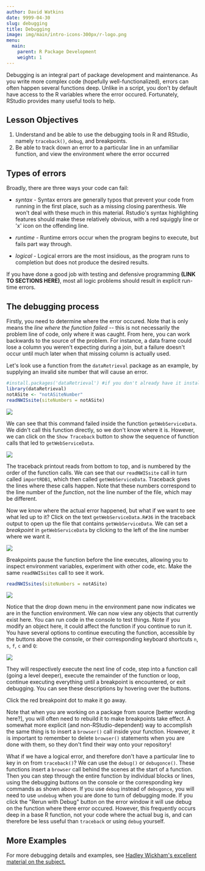 ```yaml
---
author: David Watkins
date: 9999-04-30
slug: debugging
title: Debugging
image: img/main/intro-icons-300px/r-logo.png
menu:
  main:
    parent: R Package Development
    weight: 1
---
```

Debugging is an integral part of package development and maintenance. As you write more complex code (hopefully well-functionalized), errors can often happen several functions deep. Unlike in a script, you don't by default have access to the R variables where the error occured. Fortunately, RStudio provides many useful tools to help.

Lesson Objectives
-----------------

1.  Understand and be able to use the debugging tools in R and RStudio, namely `traceback()`, `debug`, and breakpoints.
2.  Be able to track down an error to a particular line in an unfamiliar function, and view the environment where the error occurred

Types of errors
---------------

Broadly, there are three ways your code can fail:

-   *syntax* - Syntax errors are generally typos that prevent your code from running in the first place, such as a missing closing parenthesis. We won't deal with these much in this material. Rstudio's syntax highlighting features should make these relatively obvious, with a red squiggly line or 'x' icon on the offending line.

-   *runtime* - Runtime errors occur when the program begins to execute, but fails part way through.

-   *logical* - Logical errors are the most insidious, as the program runs to completion but does not produce the desired results.

If you have done a good job with testing and defensive programming **(LINK TO SECTIONS HERE)**, most all logic problems should result in explicit run-time errors.

The debugging process
---------------------

Firstly, you need to determine where the error occured. Note that is only means the *line where the function failed* -- this is not necessarily the problem line of code, only where it was caught. From here, you can work backwards to the source of the problem. For instance, a data frame could lose a column you weren't expecting during a join, but a failure doesn't occur until much later when that missing column is actually used.

Let's look use a function from the `dataRetrieval` package as an example, by supplying an invalid site number that will cause an error.

``` r
#install.packages('dataRetrieval') #if you don't already have it installed
library(dataRetrieval)
notASite <- "notASiteNumber"
readNWISsite(siteNumbers = notASite)
```

![](../static/img/error.png)

We can see that this command failed inside the function `getWebServiceData`. We didn't call this function directly, so we don't know where it is. However, we can click on the `Show Traceback` button to show the sequence of function calls that led to `getWebServiceData`.

![](../static/img/error_traceback.png)

The traceback printout reads from bottom to top, and is numbered by the order of the function calls. We can see that our `readNWISsite` call in turn called `importRDB1`, which then called `getWebServiceData`. Traceback gives the lines where these calls happen. Note that these numbers correspond to the line number of the *function*, not the line number of the file, which may be different.

Now we know where the actual error happened, but what if we want to see what led up to it? Click on the text `getWebServiceData.R#36` in the traceback output to open up the file that contains `getWebServiceData`. We can set a *breakpoint* in `getWebServiceData` by clicking to the left of the line number where we want it.

![](../static/img/breakpoint.png)

Breakpoints pause the function before the line executes, allowing you to inspect environment variables, experiment with other code, etc. Make the same `readNWISsites` call to see it work.

``` r
readNWISsites(siteNumbers = notASite)
```

![](../static/img/breakpoint_environment.png)

Notice that the drop down menu in the environment pane now indicates we are in the function environment. We can now view any objects that currently exist here. You can run code in the console to test things. Note if you modify an object here, it could affect the function if you continue to run it. You have several options to continue executing the function, accessible by the buttons above the console, or their corresponding keyboard shortcuts `n`, `s`, `f`, `c` and `Q`:

![](../static/img/debugButtons.png)

They will respectively execute the next line of code, step into a function call (going a level deeper), execute the remainder of the function or loop, continue executing everything until a breakpoint is encountered, or exit debugging. You can see these descriptions by hovering over the buttons.

Click the red breakpoint dot to make it go away.

Note that when you are working on a package from source \[better wording here?\], you will often need to rebuild it to make breakpoints take effect. A somewhat more explicit (and non-RStudio-dependent) way to accomplish the same thing is to insert a `browser()` call inside your function. However, it is important to remember to delete `browser()` statements when you are done with them, so they don't find their way onto your repository!

What if we have a logical error, and therefore don't have a particular line to key in on from `traceback()`? We can use the `debug()` or `debugonce()`. These functions insert a `browser` call behind the scenes at the start of a function. Then you can step through the entire function by individual blocks or lines, using the debugging buttons on the console or the corresponding key commands as shown above. If you use `debug` instead of `debugonce`, you will need to use `undebug` when you are done to turn of debugging mode. If you click the "Rerun with Debug" button on the error window it will use debug on the function where there error occured. However, this frequently occurs deep in a base R function, not your code where the actual bug is, and can therefore be less useful than `traceback` or using `debug` yourself.

More Examples
-------------

For more debugging details and examples, see [Hadley Wickham's excellent material on the subject.](http://adv-r.had.co.nz/Exceptions-Debugging.html#debugging-tools)
